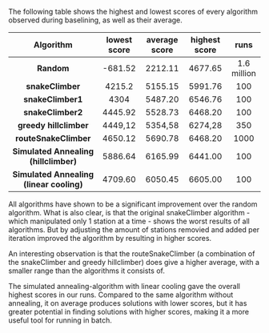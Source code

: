 ﻿The following table shows the highest and lowest scores of every algorithm observed during baselining, as well as their average. 

| **Algorithm**                           | **lowest score** | **average score** | **highest score** | **runs**    |
|:---------------------------------------:|:----------------:|:-----------------:|:-----------------:|:-----------:|
| **Random**                              | -681.52          | 2212.11           | 4677.65           | 1.6 million |
| **snakeClimber**                        | 4215.2           | 5155.15           | 5991.76           | 100         |
| **snakeClimber1**                       | 4304             | 5487.20           | 6546.76           | 100         |
| **snakeClimber2**                       | 4445.92          | 5528.73           | 6468.20           | 100         |
| **greedy hillclimber**                  | 4449,12          | 5354,58           | 6274,28           | 350         |
| **routeSnakeClimber**                   | 4650.12          | 5690.78           | 6468.20           | 1000        |
| **Simulated Annealing (hillclimber)**   | 5886.64          | 6165.99           | 6441.00           | 100         |
| **Simulated Annealing (linear cooling)**| 4709.60          | 6050.45           | 6605.00           | 100         |

All algorithms have shown to be a significant improvement over the random algorithm.  What is also clear, is that the original snakeClimber algorithm - which manipulated only 1 station at a time - shows the worst results of all algorithms. But by adjusting the amount of stations removied and added per iteration improved the algorithm by resulting in higher scores.

An interesting observation is that the routeSnakeClimber (a combination of the snakeClimber and greedy hillclimber) does give a higher average, with a smaller range than the algorithms it consists of.

The simulated annealing-algorithm with linear cooling gave the overall highest scores in our runs. Compared to the same algorithm without annealing, it on average produces solutions with lower scores, but it has greater potential in finding solutions with higher scores, making it a more useful tool for running in batch.
